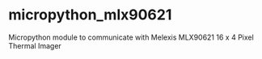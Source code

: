 # micropython_mlx90621
Micropython module to communicate with Melexis MLX90621 16 x 4 Pixel Thermal Imager
